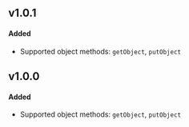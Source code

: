 ## v1.0.1

#### Added

+ Supported object methods: `getObject`, `putObject`

## v1.0.0

#### Added

+ Supported object methods: `getObject`, `putObject`